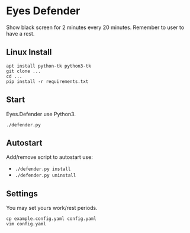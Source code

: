 # Eyes Defender

Show black screen for 2 minutes every 20 minutes.
Remember to user to have a rest.


## Linux Install

```
apt install python-tk python3-tk
git clone ...
cd ...
pip install -r requirements.txt
```

## Start

Eyes.Defender use Python3.

```
./defender.py
```

## Autostart

Add/remove script to autostart use:

* `./defender.py install`
* `./defender.py uninstall`

## Settings

You may set yours work/rest periods. 

```
cp example.config.yaml config.yaml
vim config.yaml
```